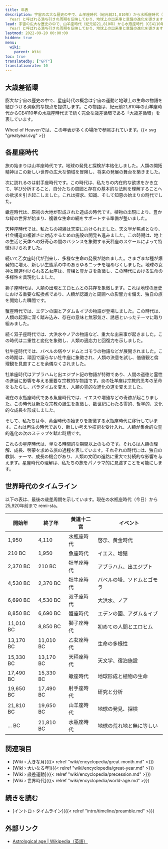 ```yaml
---
title: 年表
description: 宇宙の広大な歴史の中で、山羊座時代（紀元前21,810年）から水瓶座時代（CE4110年）までの12の星座時代は、人類文明を見るための魅力的なレンズを提供します。これらの時代は、大歳差循環（Great
  Year）と呼ばれる満ち引きの周期を反映しており、地球上の出来事と意識の進化を導きます。各時代は、独自の時代とテーマを持ち、独自の教訓をもたらします。山羊座時代は地球の発見と探索を象徴し、射手座時代は研究と分析を推進し、蠍座時代は地球の造成と植物の繁殖をもたらしました。天秤座時代では天文学と宿泊施設に焦点を当て、それを引き継いで乙女座時代では多様な生命が見られました。獅子座時代は人類の誕生と共にエロヒム（Elohim）が現れ、蟹座時代はエデンの園とアダムとイブの物語の時代を象徴します。その後の時代は、双子座時代では洪水、牡牛座時代ではバベルの塔、ソドムとゴモラの出来事、および牡羊座ではアブラハムとエジプトの時代を特徴としています。魚座時代ではイエスの到来と、増殖などの奇跡が起き、現在の水瓶座時代は啓示と黄金時代の始まりを象徴しています。これらの時代は単に時間の経過を示すだけでなく、人類が霊的成長と啓示を求めて旅する壮大な宇宙の旅を表します。
lead: 宇宙の広大な歴史の中で、山羊座時代（紀元前21,810年）から水瓶座時代（CE4110年）までの12の星座時代は、人類文明を見るための魅力的なレンズを提供します。これらの時代は、大歳差循環（Great
  Year）と呼ばれる満ち引きの周期を反映しており、地球上の出来事と意識の進化を導きます。各時代は、独自の時代とテーマを持ち、独自の教訓をもたらします。山羊座時代は地球の発見と探索を象徴し、射手座時代は研究と分析を推進し、蠍座時代は地球の造成と植物の繁殖をもたらしました。天秤座時代では天文学と宿泊施設に焦点を当て、それを引き継いで乙女座時代では多様な生命が見られました。獅子座時代は人類の誕生と共にエロヒム（Elohim）が現れ、蟹座時代はエデンの園とアダムとイブの物語の時代を象徴します。その後の時代は、双子座時代では洪水、牡牛座時代ではバベルの塔、ソドムとゴモラの出来事、および牡羊座ではアブラハムとエジプトの時代を特徴としています。魚座時代ではイエスの到来と、増殖などの奇跡が起き、現在の水瓶座時代は啓示と黄金時代の始まりを象徴しています。これらの時代は単に時間の経過を示すだけでなく、人類が霊的成長と啓示を求めて旅する壮大な宇宙の旅を表します。
lastmod: 2022-09-20 00:00:00
hidden: true
menu:
  wiki:
    parent: Wiki
toc: true
translatedby: ["GPT"]
translationrate: 10
---
```


## 大歳差循環

膨大な宇宙の歴史の中で、星座時代の概念は宇宙の運動と地球上の生命の物語を結びつける洞察的な視点を提供します。この物語は、紀元前21,810年の山羊座時代からCE4110年の水瓶座時代まで続く完全な歳差循環である「大歳差循環」を表しています。

Wheel of Heavenでは、この年表が多くの場所で参照されています。{{< svg "greatyear.svg" >}}

## 各星座時代

旅の始まりは山羊座時代です。地球の発見と探検が本格化しました。人類の開拓精神はこの新しい世界の広大な領域を冒険し、将来の発展の舞台を築きました。

次に訪れるのは射手座時代です。この時代は、私たちの内在的な欲求をかき立て、学び分析すること、自分たちの周囲と存在の基本的な法則を理解することへの欲求を引き起こしました。これは探求、知識、そして知恵の始まりの時代でした。

蠍座時代は、原初の大地が形成された造成の時代です。植物の出現により、豊かな緑の世界が始まり、複雑な生命の網をサポートする準備が整いました。

天秤座時代では、私たちの視線は天空に向けられました。天文学が焦点となり、社会構造の複雑さに対応するための施設の開発も進みました。この時期は、地上の生活と天体への好奇心の間のバランスを象徴する天秤座のスケールによって特徴付けられました。

続いて乙女座時代が到来し、多様な生命の発展が訪れました。さまざまな種が爆発的に増え、新しい生態系の中のあらゆるニッチを埋め尽くしました。地球の女神と関連付けられる乙女座は、豊穣と豊かさを象徴し、この時代における生命の多様性を具現化しました。

獅子座時代は、人類の出現とエロヒムとの共存を象徴します。これは地球の歴史における重要な転換点であり、人類が認識力と周囲への影響力を備え、独自の旅を開始した瞬間です。

蟹座時代では、エデンの園とアダム＆イブの物語が登場しました。この時代は、人類の起源に深く踏み込み、存在の意味と無邪気さ、誘惑といったテーマに取り組みました。

続く双子座時代では、大洪水やノアの物語など、重大な出来事が起きました。この時代は二重性と変化を象徴し、人類の適応力と回復力を示しました。

牡牛座時代では、バベルの塔やソドムとゴモラの物語などが展開されました。この時期は、頑固で譲らない牡牛座に象徴され、人類の決意を試し、価値観と倫理観を見直すことを余儀なくされました。

牡羊座時代はアブラハムと出エジプト記の物語が特徴であり、人間の道徳と霊性の進展に影響を与える重要な宗教的な物語です。炎の牡羊座は宗教的思考の革命をもたらし、パラダイムを変え、人類の霊的な進化の道を変えました。

現在の水瓶座時代である魚座時代では、イエスや増殖などの奇跡が起こりました。この時代は新たな宗教の誕生を象徴し、数世紀にわたる霊的、哲学的、文化的な成長を形成しました。

そして、私たちは今、黄金時代の始まりを象徴する水瓶座時代に移行しています。これは再生の時代であり、新しい考えや技術を受け入れ、人類が集合的な霊的進化の次のステップを踏む時期です。

これらの星座時代は、単なる時間的な期間以上のものです。それらは人類の理解、成長、啓蒙を求める旅の過程を表しています。それぞれの時代には、独自の教訓、テーマ、成長の機会があり、人類の文明の進路に重大で持続的な影響を与えます。星座時代の理解は、私たちの旅をパノラマ的に見渡すことを可能にします。

## 世界時代のタイムライン

以下の表は、最後の歳差周期を示しています。現在の水瓶座時代（今日）から25,920年前まで remi-sta。

| 開始年 | 終了年   | 黄道十二宮         | イベント                        |
|---------|----------|--------------------|---------------------------------|
| 1,950   | 4,110    | 水瓶座時代         | 啓示、黄金時代                  |
| 210 BC  | 1,950    | 魚座時代           | イエス、増殖                    |
| 2,370 BC | 210 BC   | 牡羊座時代         | アブラハム、出エジプト           |
| 4,530 BC | 2,370 BC | 牡牛座時代         | バベルの塔、ソドムとゴモラ       |
| 6,690 BC | 4,530 BC | 双子座時代         | 大洪水、ノア                    |
| 8,850 BC | 6,690 BC | 蟹座時代           | エデンの園、アダム＆イブ          |
| 11,010 BC | 8,850 BC | 獅子座時代         | 初めての人間とエロヒム            |
| 13,170 BC | 11,010 BC | 乙女座時代       | 生命の多様性                    |
| 15,330 BC | 13,170 BC | 天秤座時代         | 天文学、宿泊施設                |
| 17,490 BC | 15,330 BC | 蠍座時代           | 地球形成と植物の生命            |
| 19,650 BC | 17,490 BC | 射手座時代         | 研究と分析                      |
| 21,810 BC | 19,650 BC | 山羊座時代         | 地球の発見、探検                |
| ... BC   | 21,810 BC | 水瓶座時代         | 地球の荒れ地と無に等しい         |

## 関連項目

- [Wiki › 大きな月]({{< relref "wiki/encyclopedia/great-month.md" >}})
- [Wiki › 大いなる年]({{< relref "wiki/encyclopedia/great-year.md" >}})
- [Wiki › 歳差運動]({{< relref "wiki/encyclopedia/precession.md" >}})
- [Wiki › 世界時代]({{< relref "wiki/encyclopedia/world-age.md" >}})

## 続きを読む

- [イントロ › タイムライン]({{< relref "intro/timeline/preamble.md" >}})

## 外部リンク

- [Astrological age | Wikipedia（英語）](https://en.wikipedia.org/wiki/Astrological_age)
